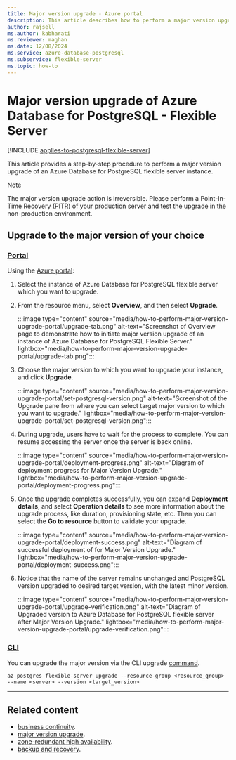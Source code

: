 ```yaml
---
title: Major version upgrade - Azure portal
description: This article describes how to perform a major version upgrade in Azure Database for PostgreSQL - Flexible Server through the Azure portal.
author: rajsell
ms.author: kabharati
ms.reviewer: maghan
ms.date: 12/08/2024
ms.service: azure-database-postgresql
ms.subservice: flexible-server
ms.topic: how-to
---
```


# Major version upgrade of Azure Database for PostgreSQL - Flexible Server

[!INCLUDE [applies-to-postgresql-flexible-server](~/reusable-content/ce-skilling/azure/includes/postgresql/includes/applies-to-postgresql-flexible-server.md)]

This article provides a step-by-step procedure to perform a major version upgrade of an Azure Database for PostgreSQL flexible server instance.

> [!NOTE]  
> The major version upgrade action is irreversible. Please perform a Point-In-Time Recovery (PITR) of your production server and test the upgrade in the non-production environment.

## Upgrade to the major version of your choice

### [Portal](#tab/portal)

Using the [Azure portal](https://portal.azure.com/):

1. Select the instance of Azure Database for PostgreSQL flexible server which you want to upgrade.

2. From the resource menu, select **Overview**, and then select **Upgrade**.
   
   :::image type="content" source="media/how-to-perform-major-version-upgrade-portal/upgrade-tab.png" alt-text="Screenshot of Overview page to demonstrate how to initiate major version upgrade of an instance of Azure Database for PostgreSQL Flexible Server." lightbox="media/how-to-perform-major-version-upgrade-portal/upgrade-tab.png":::


3. Choose the major version to which you want to upgrade your instance, and click **Upgrade**.

   :::image type="content" source="media/how-to-perform-major-version-upgrade-portal/set-postgresql-version.png" alt-text="Screenshot of the Upgrade pane from where you can select target major version to which you want to upgrade." lightbox="media/how-to-perform-major-version-upgrade-portal/set-postgresql-version.png"::: 


4. During upgrade, users have to wait for the process to complete. You can resume accessing the server once the server is back online.

   :::image type="content" source="media/how-to-perform-major-version-upgrade-portal/deployment-progress.png" alt-text="Diagram of deployment progress for Major Version Upgrade." lightbox="media/how-to-perform-major-version-upgrade-portal/deployment-progress.png":::


5. Once the upgrade completes successfully, you can expand **Deployment details**, and select **Operation details** to see more information about the upgrade process, like duration, provisioning state, etc. Then you can select the **Go to resource** button to validate your upgrade.


   :::image type="content" source="media/how-to-perform-major-version-upgrade-portal/deployment-success.png" alt-text="Diagram of successful deployment of for Major Version Upgrade." lightbox="media/how-to-perform-major-version-upgrade-portal/deployment-success.png":::
 

6. Notice that the name of the server remains unchanged and PostgreSQL version upgraded to desired target version, with the latest minor version.


   :::image type="content" source="media/how-to-perform-major-version-upgrade-portal/upgrade-verification.png" alt-text="Diagram of Upgraded version to Azure Database for PostgreSQL flexible server after Major Version Upgrade." lightbox="media/how-to-perform-major-version-upgrade-portal/upgrade-verification.png":::

### [CLI](#tab/cli)

You can upgrade the major version via the CLI upgrade [command](/cli/azure/postgres/flexible-server?view=azure-cli-latest#az-postgres-flexible-server-upgrade).

```azurecli
az postgres flexible-server upgrade --resource-group <resource_group> --name <server> --version <target_version>
```

---

## Related content

- [business continuity](./concepts-business-continuity.md).
- [major version upgrade](./concepts-major-version-upgrade.md).
- [zone-redundant high availability](./concepts-high-availability.md).
- [backup and recovery](./concepts-backup-restore.md).
